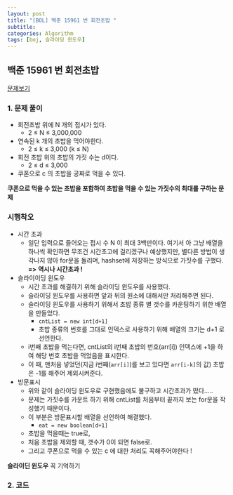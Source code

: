 ```yaml
---
layout: post
title: "[BOL] 백준 15961 번 회전초밥 "
subtitle:
categories: Algorithm
tags: [boj, 슬라이딩 윈도우]
---
```


## 백준 15961 번 회전초밥

[문제보기](https://www.acmicpc.net/problem/15961)

### 1. 문제 풀이

- 회전초밥 위에 N 개의 접시가 있다.    
    - 2 ≤ N ≤ 3,000,000     
- 연속된 k 개의 초밥을 먹어야한다.    
    - 2 ≤ k ≤ 3,000 (k ≤ N)
- 회전 초밥 위의 초밥의 가짓 수는 d이다.    
    - 2 ≤ d ≤ 3,000
- 쿠폰으로 c 의 초밥을 공짜로 먹을 수 있다.

**쿠폰으로 먹을 수 있는 초밥을 포함하여 초밥을 먹을 수 있는 가짓수의 최대를 구하는 문제**    

### 시행착오
- 시간 초과
  - 일단 입력으로 들어오는 접시 수 N 이 최대 3백만이다. 여기서 아 그냥 배열을 하나씩 확인하면 무조건 시간초고에 걸리겠구나 예상했지만, 별다른 방법이 생각나지 않아 for문을 돌리며, hashset에 저장하는 방식으로 가짓수를 구했다. **=> 역시나 시간초과 !**
- 슬라이이딩 윈도우 
  - 시간 초과를 해결하기 위해 슬라이딩 윈도우를 사용했다.  
  - 슬라이딩 윈도우를 사용하면 앞과 뒤의 원소에 대해서만 처리해주면 된다.
  - 슬라이딩 윈도우를 사용하기 위해서 초밥 종류 별 갯수를 카운팅하기 위한 배열을 만들었다.
    - `cntList = new int[d+1]`
    - 초밥 종류의 번호를 그대로 인덱스로 사용하기 위해 배열의 크기는 d+1 로 선언한다.
  - i번째 초밥을 먹는다면, cntList의 i번째 초밥의 번호(arr[i]) 인덱스에 +1을 하여 해당 번호 초밥을 먹었음을 표시한다.
  - 이 때, 맨처음 넣었던(지금 i번째(`arr[i]`)를 보고 있다면 `arr[i-k]`의 값) 초밥은 -1를 해주어 제외시켜준다.
- 방문표시 
  - 위와 같이 슬라이딩 윈도우로 구현했음에도 불구하고 시간초과가 떴다.....
  - 문제는 가짓수를 카운트 하기 위해 cntList를 처음부터 끝까지 보는 for문을 작성했기 때문이다.
  - 이 부분은 방문표시할 배열을 선언하여 해결했다.
    - `eat = new boolean[d+1]`
  - 초밥을 먹을때는 true로,
  - 처음 초밥을 제외할 때, 갯수가 0이 되면 false로.
  - 그리고 쿠폰으로 먹을 수 있는 c 에 대한 처리도 꼭해주어야한다 ! 

**슬라이딘 윈도우** 꼭 기억하기    

### 2. 코드

<script src="https://gist.github.com/yeonui-0626/b22ac69d6b23888e118d2de85f5cf90d.js"></script>

